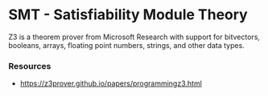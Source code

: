 # SMT - Satisfiability Module Theory

Z3 is a theorem prover from Microsoft Research with support for bitvectors, booleans, arrays, floating point numbers, strings, and other data types.


### Resources
- https://z3prover.github.io/papers/programmingz3.html